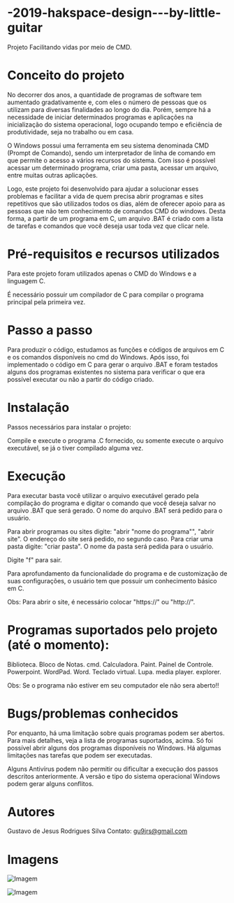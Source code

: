 # -2019-hakspace-design---by-little-guitar
 
Projeto Facilitando vidas por meio de CMD.
 
# Conceito do projeto

No decorrer dos anos, a quantidade de programas de software tem aumentado gradativamente e, com eles o número de pessoas que os utilizam para diversas finalidades ao longo do dia. Porém, sempre há a necessidade de iniciar determinados programas e aplicações na inicialização do sistema operacional, logo ocupando tempo e eficiência de produtividade, seja no trabalho ou em casa. 

O Windows possui uma ferramenta em seu sistema denominada CMD (Prompt de Comando), sendo um interpretador de linha de comando em que permite o acesso a vários recursos do sistema. Com isso é possível acessar um determinado programa, criar uma pasta, acessar um arquivo, entre muitas outras aplicações.

Logo, este projeto foi desenvolvido para ajudar a solucionar esses problemas e facilitar a vida de quem precisa abrir programas e sites repetitivos que são utilizados todos os dias, além de oferecer apoio para as pessoas que não tem conhecimento de comandos CMD do windows. Desta forma, a partir de um programa em C, um arquivo .BAT é criado com a lista de tarefas e comandos que você deseja usar toda vez que clicar nele.

# Pré-requisitos e recursos utilizados
Para este projeto foram utilizados apenas o CMD do Windows e a linguagem C.

É necessário possuir um compilador de C para compilar o programa principal pela primeira vez.
 
# Passo a passo
Para produzir o código, estudamos as funções e códigos de arquivos em C e os comandos disponíveis no cmd do Windows. Após isso, foi implementado o código em C para gerar o arquivo .BAT e foram testados alguns dos programas existentes no sistema para verificar o que era possível executar ou não a partir do código criado.

# Instalação
Passos necessários para instalar o projeto:

Compile e execute o programa .C fornecido, ou somente execute o arquivo executável, se já o tiver compilado alguma vez.

# Execução
Para executar basta você utilizar o arquivo executável gerado pela compilação do programa e digitar o comando que você deseja salvar no arquivo .BAT que será gerado. O nome do arquivo .BAT será pedido para o usuário.

Para abrir programas ou sites digite: "abrir "nome do programa"", "abrir site". O endereço do site será pedido, no segundo caso.
Para criar uma pasta digite: "criar pasta". O nome da pasta será pedida para o usuário.

Digite "f" para sair.

Para aprofundamento da funcionalidade do programa e de customização de suas configurações, o usuário tem que possuir um conhecimento básico em C.

Obs: Para abrir o site, é necessário colocar "https://" ou "http://".


# Programas suportados pelo projeto (até o momento):

Biblioteca.
Bloco de Notas.
cmd.
Calculadora.
Paint.
Painel de Controle.
Powerpoint.
WordPad.
Word.
Teclado virtual.
Lupa.
media player.
explorer.

Obs: Se o programa não estiver em seu computador ele não sera aberto!!


# Bugs/problemas conhecidos

Por enquanto, há uma limitação sobre quais programas podem ser abertos. Para mais detalhes, veja a lista de programas suportados, acima. Só foi possível abrir alguns dos programas disponíveis no Windows. Há algumas limitações nas tarefas que podem ser executadas.

Alguns Antivírus podem não permitir ou dificultar a execução dos passos descritos anteriormente. A versão e tipo do sistema operacional Windows podem gerar alguns conflitos.

# Autores

Gustavo de Jesus Rodrigues Silva
Contato: gu9jrs@gmail.com
 
# Imagens
![Imagem](https://github.com/Gustavo089/-2019-hakspace-design---by-little-guitar/blob/master/img1.png)

![Imagem](https://github.com/Gustavo089/-2019-hakspace-design---by-little-guitar/blob/master/img2.png)
